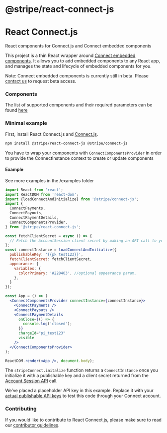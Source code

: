 # @stripe/react-connect-js

# React Connect.js

React components for Connect.js and Connect embedded components

This project is a thin React wrapper around
[Connect embedded components](https://stripe.com/docs/connect/get-started-connect-embedded-components).
It allows you to add embedded components to any React app, and manages the state
and lifecycle of embedded components for you.

Note: Connect embedded components is currently still in beta. Please
[contact us](https://stripe.com/docs/connect/get-started-connect-embedded-components#access)
to request beta access.

### Components

The list of supported components and their required parameters can be found
[here](https://stripe.com/docs/connect/supported-embedded-components)

### Minimal example

First, install React Connect.js and
[Connect.js](https://github.com/stripe/connect-js).

```sh
npm install @stripe/react-connect-js @stripe/connect-js
```

You have to wrap your components with `ConnectComponentsProvider` in order to
provide the ConnectInstance context to create or update components

#### Example

See more examples in the /examples folder

```jsx
import React from 'react';
import ReactDOM from 'react-dom';
import {loadConnectAndInitialize} from '@stripe/connect-js';
import {
  ConnectPayments,
  ConnectPayouts,
  ConnectPaymentDetails,
  ConnectComponentsProvider,
} from '@stripe/react-connect-js';

const fetchClientSecret = async () => {
  // Fetch the AccountSession client secret by making an API call to your service
};
const connectInstance = loadConnectAndInitialize({
  publishableKey: '{{pk test123}}',
  fetchClientSecret: fetchClientSecret,
  appearance: {
    variables: {
      colorPrimary: '#228403', //optional appearance param,
    },
  }
});

const App = () => (
  <ConnectComponentsProvider connectInstance={connectInstance}>
    <ConnectPayments />
    <ConnectPayouts />
    <ConnectPaymentDetails
      onClose={() => {
        console.log('closed');
      }}
      chargeId="pi_test123"
      visible
    />
  </ConnectComponentsProvider>
);

ReactDOM.render(<App />, document.body);
```

The `stripeConnect.initalize` function returns a `ConnectInstance` once you
initialize it with a publishable key and a client secret returned from the
[Account Session API](https://stripe.com/docs/api/account_sessions/create) call.

We’ve placed a placeholder API key in this example. Replace it with your
[actual publishable API keys](https://dashboard.stripe.com/account/apikeys) to
test this code through your Connect account.

### Contributing

If you would like to contribute to React Connect.js, please make sure to read
our [contributor guidelines](CONTRIBUTING.md).

